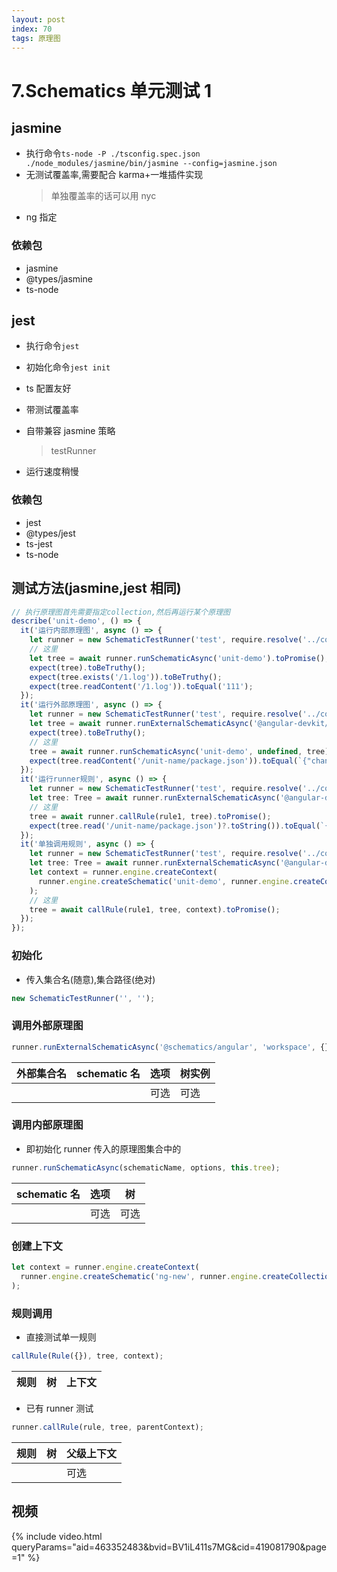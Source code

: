 ```yaml
---
layout: post
index: 70
tags: 原理图
---
```


# 7.Schematics 单元测试 1

## jasmine

- 执行命令`ts-node -P ./tsconfig.spec.json ./node_modules/jasmine/bin/jasmine --config=jasmine.json`
- 无测试覆盖率,需要配合 karma+一堆插件实现
  > 单独覆盖率的话可以用 nyc
- ng 指定

### 依赖包

- jasmine
- @types/jasmine
- ts-node

## jest

- 执行命令`jest`
- 初始化命令`jest init`
- ts 配置友好
- 带测试覆盖率
- 自带兼容 jasmine 策略

  > testRunner

- 运行速度稍慢

### 依赖包

- jest
- @types/jest
- ts-jest
- ts-node

## 测试方法(jasmine,jest 相同)

```ts
// 执行原理图首先需要指定collection,然后再运行某个原理图
describe('unit-demo', () => {
  it('运行内部原理图', async () => {
    let runner = new SchematicTestRunner('test', require.resolve('../collection.json'));
    // 这里
    let tree = await runner.runSchematicAsync('unit-demo').toPromise();
    expect(tree).toBeTruthy();
    expect(tree.exists('/1.log')).toBeTruthy();
    expect(tree.readContent('/1.log')).toEqual('111');
  });
  it('运行外部原理图', async () => {
    let runner = new SchematicTestRunner('test', require.resolve('../collection.json'));
    let tree = await runner.runExternalSchematicAsync('@angular-devkit/schematics-cli', 'blank', { name: 'unit-name' }).toPromise();
    expect(tree).toBeTruthy();
    // 这里
    tree = await runner.runSchematicAsync('unit-demo', undefined, tree).toPromise();
    expect(tree.readContent('/unit-name/package.json')).toEqual(`{"change":true}`);
  });
  it('运行runner规则', async () => {
    let runner = new SchematicTestRunner('test', require.resolve('../collection.json'));
    let tree: Tree = await runner.runExternalSchematicAsync('@angular-devkit/schematics-cli', 'blank', { name: 'unit-name' }).toPromise();
    // 这里
    tree = await runner.callRule(rule1, tree).toPromise();
    expect(tree.read('/unit-name/package.json')?.toString()).toEqual(`{"change":true}`);
  });
  it('单独调用规则', async () => {
    let runner = new SchematicTestRunner('test', require.resolve('../collection.json'));
    let tree: Tree = await runner.runExternalSchematicAsync('@angular-devkit/schematics-cli', 'blank', { name: 'unit-name' }).toPromise();
    let context = runner.engine.createContext(
      runner.engine.createSchematic('unit-demo', runner.engine.createCollection(require.resolve('../collection.json')))
    );
    // 这里
    tree = await callRule(rule1, tree, context).toPromise();
  });
});
```

### 初始化

- 传入集合名(随意),集合路径(绝对)

```ts
new SchematicTestRunner('', '');
```

### 调用外部原理图

```ts
runner.runExternalSchematicAsync('@schematics/angular', 'workspace', {}, this.hostTree);
```

| 外部集合名 | schematic 名 | 选项 | 树实例 |
| ---------- | ------------ | ---- | ------ |
|            |              | 可选 | 可选   |

### 调用内部原理图

- 即初始化 runner 传入的原理图集合中的

```ts
runner.runSchematicAsync(schematicName, options, this.tree);
```

| schematic 名 | 选项 | 树   |
| ------------ | ---- | ---- |
|              | 可选 | 可选 |

### 创建上下文

```ts
let context = runner.engine.createContext(
  runner.engine.createSchematic('ng-new', runner.engine.createCollection(require.resolve('../schematics/collection.json')))
);
```

### 规则调用

- 直接测试单一规则

```ts
callRule(Rule({}), tree, context);
```

| 规则 | 树  | 上下文 |
| ---- | --- | ------ |

- 已有 runner 测试

```ts
runner.callRule(rule, tree, parentContext);
```

| 规则 | 树  | 父级上下文 |
| ---- | --- | ---------- |
|      |     | 可选       |


## 视频
{% include video.html queryParams="aid=463352483&bvid=BV1iL411s7MG&cid=419081790&page=1" %}

